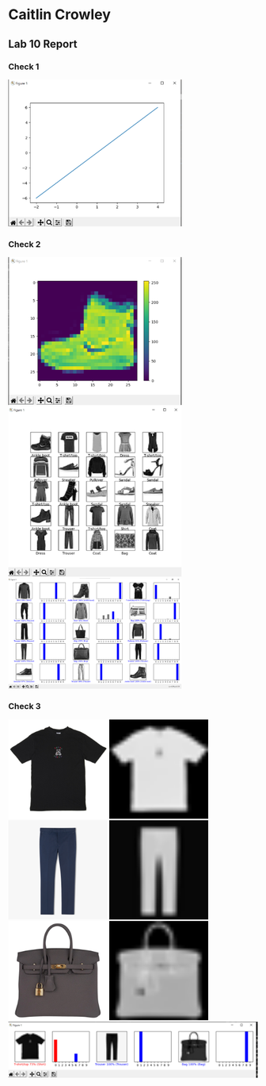 # Caitlin Crowley
## Lab 10 Report

### Check 1

<img src="../../Images/Lab10Images/plot.png" alt="drawing" width="350"/>

### Check 2

<img src="../../Images/Lab10Images/check2_1.png" alt="drawing" width="350"/>
<img src="../../Images/Lab10Images/check2_2.png" alt="drawing" width="350"/>
<img src="../../Images/Lab10Images/check2_3.png" alt="drawing" width="350"/>


### Check 3

<img src="../../Images/Lab10Images/shirt.jpg" alt="drawing" width="200"/>
<img src="../../Images/Lab10Images/gray_image_shirt.png" alt="drawing" width="200"/>
<img src="../../Images/Lab10Images/pants.jpg" alt="drawing" width="200"/>
<img src="../../Images/Lab10Images/gray_image_pants.png" alt="drawing" width="200"/>
<img src="../../Images/Lab10Images/bag.jpg" alt="drawing" width="200"/>
<img src="../../Images/Lab10Images/gray_image_bag.png" alt="drawing" width="200"/>

<img src="../../Images/Lab10Images/predictions.png" alt="drawing">
